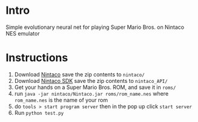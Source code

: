 
# Intro
Simple evolutionary neural net for playing Super Mario Bros. on Nintaco NES emulator

# Instructions
1. Download [Nintaco](http://nintaco.com/index.html) save the zip contents to `nintaco/`
2. Download [Nintaco SDK](http://nintaco.com/api.html) save the zip contents to `nintaco_API/`
3. Get your hands on a Super Mario Bros. ROM, and save it in `roms/`
4. run `java -jar nintaco/Nintaco.jar roms/rom_name.nes` where `rom_name.nes` is the name of your rom
6. do `tools > start program server` then in the pop up click `start server`
7. Run `python test.py`
